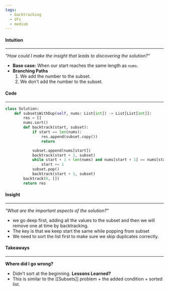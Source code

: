 ```yaml
---
tags:
  - backtracking
  - dfs
  - medium
---
```

#### Intuition
---
_"How could I make the insight that leads to discovering the solution?"_
- **Base case:** When our start reaches the same length as `nums`.
- **Branching Paths**
	1. We add the number to the subset.
	2. We don't add the number to the subset.

#### Code
---

```python
class Solution:
    def subsetsWithDup(self, nums: List[int]) -> List[List[int]]:
        res = []
        nums.sort()
        def backtrack(start, subset):
            if start == len(nums):
                res.append(subset.copy())
                return 

            subset.append(nums[start])
            backtrack(start + 1, subset)
            while start + 1 < len(nums) and nums[start + 1] == nums[start]:
                start += 1
            subset.pop()
            backtrack(start + 1, subset)
        backtrack(0, [])
        return res
```

#### Insight  
---
_"What are the important aspects of the solution?"_
- we go deep first, adding all the values to the subset and then we will remove one at time by backtracking.
- The key is that we keep start the same while popping from subset
- We need to sort the list first to make sure we skip duplicates correctly.

#### Takeaways
---
**Where did I go wrong?**
- Didn't sort at the beginning.
**Lessons Learned?**
- This is similar to the [[Subsets]] problem + the added condition + sorted list.